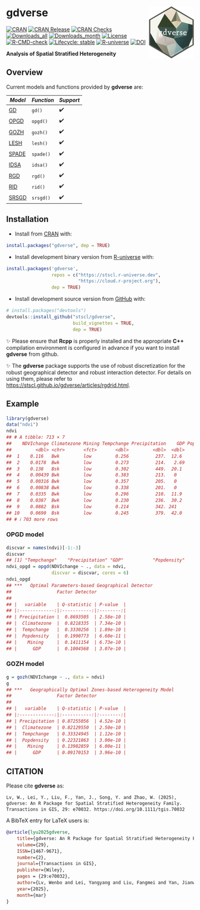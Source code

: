 
<!-- README.md is generated from README.Rmd. Please edit that file -->

# gdverse <a href="https://stscl.github.io/gdverse/"><img src="man/figures/logo.png" align="right" height="139" alt="gdverse website" /></a>

<!-- badges: start -->

[![CRAN](https://www.r-pkg.org/badges/version/gdverse)](https://CRAN.R-project.org/package=gdverse)
[![CRAN
Release](https://www.r-pkg.org/badges/last-release/gdverse)](https://CRAN.R-project.org/package=gdverse)
[![CRAN
Checks](https://badges.cranchecks.info/worst/gdverse.svg)](https://cran.r-project.org/web/checks/check_results_gdverse.html)
[![Downloads_all](https://badgen.net/cran/dt/gdverse?color=orange)](https://CRAN.R-project.org/package=gdverse)
[![Downloads_month](https://cranlogs.r-pkg.org/badges/gdverse)](https://CRAN.R-project.org/package=gdverse)
[![License](https://img.shields.io/badge/license-GPL--3-brightgreen.svg?style=flat)](http://www.gnu.org/licenses/gpl-3.0.html)
[![R-CMD-check](https://github.com/stscl/gdverse/actions/workflows/R-CMD-check.yaml/badge.svg)](https://github.com/stscl/gdverse/actions/workflows/R-CMD-check.yaml)
[![Lifecycle:
stable](https://img.shields.io/badge/lifecycle-stable-20b2aa.svg)](https://lifecycle.r-lib.org/articles/stages.html#stable)
[![R-universe](https://stscl.r-universe.dev/badges/gdverse?color=cyan)](https://stscl.r-universe.dev/gdverse)
[![DOI](https://img.shields.io/badge/DOI-10.1111%2Ftgis.70032-63847e?logo=doi&style=flat)](https://onlinelibrary.wiley.com/doi/10.1111/tgis.70032)

<!-- badges: end -->

**Analysis of Spatial Stratified Heterogeneity**

## Overview

Current models and functions provided by **gdverse** are:

| *Model* | *Function* | *Support* |
|----|----|----|
| [GD](https://doi.org/10.1080/13658810802443457) | `gd()` | ✔️ |
| [OPGD](https://doi.org/10.1080/15481603.2020.1760434) | `opgd()` | ✔️ |
| [GOZH](https://doi.org/10.1016/j.isprsjprs.2022.01.009) | `gozh()` | ✔️ |
| [LESH](https://doi.org/10.1080/17538947.2023.2271883) | `lesh()` | ✔️ |
| [SPADE](https://doi.org/10.1080/13658816.2018.1476693) | `spade()` | ✔️ |
| [IDSA](https://doi.org/10.1080/13658816.2021.1882680) | `idsa()` | ✔️ |
| [RGD](https://doi.org/10.1016/j.jag.2022.102782) | `rgd()` | ✔️ |
| [RID](https://doi.org/10.1016/j.spasta.2024.100814) | `rid()` | ✔️ |
| [SRSGD](https://doi.org/10.1016/j.ins.2021.12.019) | `srsgd()` | ✔️ |

## Installation

- Install from [CRAN](https://CRAN.R-project.org/package=gdverse) with:

``` r
install.packages("gdverse", dep = TRUE)
```

- Install development binary version from
  [R-universe](https://stscl.r-universe.dev/gdverse) with:

``` r
install.packages('gdverse',
                 repos = c("https://stscl.r-universe.dev",
                           "https://cloud.r-project.org"),
                 dep = TRUE)
```

- Install development source version from
  [GitHub](https://github.com/stscl/gdverse) with:

``` r
# install.packages("devtools")
devtools::install_github("stscl/gdverse",
                         build_vignettes = TRUE,
                         dep = TRUE)
```

✨ Please ensure that **Rcpp** is properly installed and the appropriate
**C++** compilation environment is configured in advance if you want to
install **gdverse** from github.

✨ The **gdverse** package supports the use of robust discretization for
the robust geographical detector and robust interaction detector. For
details on using them, please refer to
<https://stscl.github.io/gdverse/articles/rgdrid.html>.

## Example

``` r
library(gdverse)
data("ndvi")
ndvi
## # A tibble: 713 × 7
##    NDVIchange Climatezone Mining Tempchange Precipitation    GDP Popdensity
##         <dbl> <chr>       <fct>       <dbl>         <dbl>  <dbl>      <dbl>
##  1    0.116   Bwk         low         0.256          237.  12.6      1.45  
##  2    0.0178  Bwk         low         0.273          214.   2.69     0.801 
##  3    0.138   Bsk         low         0.302          449.  20.1     11.5   
##  4    0.00439 Bwk         low         0.383          213.   0        0.0462
##  5    0.00316 Bwk         low         0.357          205.   0        0.0748
##  6    0.00838 Bwk         low         0.338          201.   0        0.549 
##  7    0.0335  Bwk         low         0.296          210.  11.9      1.63  
##  8    0.0387  Bwk         low         0.230          236.  30.2      4.99  
##  9    0.0882  Bsk         low         0.214          342. 241       20.0   
## 10    0.0690  Bsk         low         0.245          379.  42.0      7.50  
## # ℹ 703 more rows
```

### OPGD model

``` r
discvar = names(ndvi)[-1:-3]
discvar
## [1] "Tempchange"    "Precipitation" "GDP"           "Popdensity"
ndvi_opgd = opgd(NDVIchange ~ ., data = ndvi, 
                 discvar = discvar, cores = 6)
ndvi_opgd
## ***   Optimal Parameters-based Geographical Detector     
##                 Factor Detector            
## 
## |   variable    | Q-statistic | P-value  |
## |:-------------:|:-----------:|:--------:|
## | Precipitation |  0.8693505  | 2.58e-10 |
## |  Climatezone  |  0.8218335  | 7.34e-10 |
## |  Tempchange   |  0.3330256  | 1.89e-10 |
## |  Popdensity   |  0.1990773  | 6.60e-11 |
## |    Mining     |  0.1411154  | 6.73e-10 |
## |      GDP      |  0.1004568  | 3.07e-10 |
```

### GOZH model

``` r
g = gozh(NDVIchange ~ ., data = ndvi)
g
## ***   Geographically Optimal Zones-based Heterogeneity Model       
##                 Factor Detector            
## 
## |   variable    | Q-statistic | P-value  |
## |:-------------:|:-----------:|:--------:|
## | Precipitation | 0.87255056  | 4.52e-10 |
## |  Climatezone  | 0.82129550  | 2.50e-10 |
## |  Tempchange   | 0.33324945  | 1.12e-10 |
## |  Popdensity   | 0.22321863  | 3.00e-10 |
## |    Mining     | 0.13982859  | 6.00e-11 |
## |      GDP      | 0.09170153  | 3.96e-10 |
```

## CITATION

Please cite **gdverse** as:

    Lv, W., Lei, Y., Liu, F., Yan, J., Song, Y. and Zhao, W. (2025), gdverse: An R Package for Spatial Stratified Heterogeneity Family. Transactions in GIS, 29: e70032. https://doi.org/10.1111/tgis.70032

A BibTeX entry for LaTeX users is:

``` bib
@article{lyu2025gdverse, 
    title={gdverse: An R Package for Spatial Stratified Heterogeneity Family}, 
    volume={29}, 
    ISSN={1467-9671},
    number={2}, 
    journal={Transactions in GIS}, 
    publisher={Wiley}, 
    pages = {29:e70032},
    author={Lv, Wenbo and Lei, Yangyang and Liu, Fangmei and Yan, Jianwu and Song, Yongze and Zhao, Wufan},
    year={2025}, 
    month={mar}
}
```
